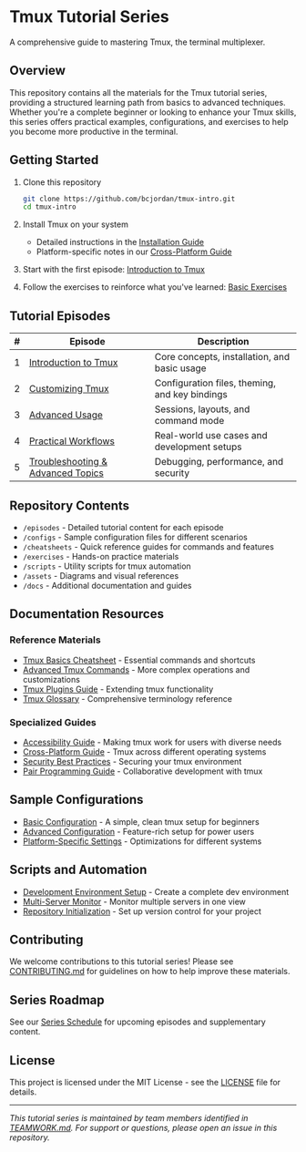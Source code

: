 # Tmux Tutorial Series

A comprehensive guide to mastering Tmux, the terminal multiplexer.

## Overview

This repository contains all the materials for the Tmux tutorial series, providing a structured learning path from basics to advanced techniques. Whether you're a complete beginner or looking to enhance your Tmux skills, this series offers practical examples, configurations, and exercises to help you become more productive in the terminal.

## Getting Started

1. Clone this repository
   ```bash
   git clone https://github.com/bcjordan/tmux-intro.git
   cd tmux-intro
   ```

2. Install Tmux on your system
   - Detailed instructions in the [Installation Guide](INSTALLATION.md)
   - Platform-specific notes in our [Cross-Platform Guide](docs/cross-platform-guide.md)

3. Start with the first episode: [Introduction to Tmux](episodes/01-introduction.md)

4. Follow the exercises to reinforce what you've learned: [Basic Exercises](exercises/01-basics.md)

## Tutorial Episodes

| # | Episode | Description |
|---|---------|-------------|
| 1 | [Introduction to Tmux](episodes/01-introduction.md) | Core concepts, installation, and basic usage |
| 2 | [Customizing Tmux](episodes/02-customization.md) | Configuration files, theming, and key bindings |
| 3 | [Advanced Usage](episodes/03-advanced-usage.md) | Sessions, layouts, and command mode |
| 4 | [Practical Workflows](episodes/04-practical-workflows.md) | Real-world use cases and development setups |
| 5 | [Troubleshooting & Advanced Topics](episodes/05-troubleshooting.md) | Debugging, performance, and security |

## Repository Contents

- `/episodes` - Detailed tutorial content for each episode
- `/configs` - Sample configuration files for different scenarios
- `/cheatsheets` - Quick reference guides for commands and features
- `/exercises` - Hands-on practice materials
- `/scripts` - Utility scripts for tmux automation
- `/assets` - Diagrams and visual references
- `/docs` - Additional documentation and guides

## Documentation Resources

### Reference Materials
- [Tmux Basics Cheatsheet](cheatsheets/tmux-basics.md) - Essential commands and shortcuts
- [Advanced Tmux Commands](cheatsheets/tmux-advanced.md) - More complex operations and customizations
- [Tmux Plugins Guide](cheatsheets/tmux-plugins.md) - Extending tmux functionality
- [Tmux Glossary](docs/tmux-glossary.md) - Comprehensive terminology reference

### Specialized Guides
- [Accessibility Guide](docs/accessibility-guide.md) - Making tmux work for users with diverse needs
- [Cross-Platform Guide](docs/cross-platform-guide.md) - Tmux across different operating systems
- [Security Best Practices](docs/tmux-security.md) - Securing your tmux environment
- [Pair Programming Guide](exercises/pair-programming.md) - Collaborative development with tmux

## Sample Configurations

- [Basic Configuration](configs/basic.tmux.conf) - A simple, clean tmux setup for beginners
- [Advanced Configuration](configs/advanced.tmux.conf) - Feature-rich setup for power users
- [Platform-Specific Settings](docs/cross-platform-guide.md#configuration-detection) - Optimizations for different systems

## Scripts and Automation

- [Development Environment Setup](scripts/dev-environment-setup.sh) - Create a complete dev environment
- [Multi-Server Monitor](scripts/multi-server-monitor.sh) - Monitor multiple servers in one view
- [Repository Initialization](scripts/init-repo.sh) - Set up version control for your project

## Contributing

We welcome contributions to this tutorial series! Please see [CONTRIBUTING.md](CONTRIBUTING.md) for guidelines on how to help improve these materials.

## Series Roadmap

See our [Series Schedule](docs/series-schedule.md) for upcoming episodes and supplementary content.

## License

This project is licensed under the MIT License - see the [LICENSE](LICENSE) file for details.

---

*This tutorial series is maintained by team members identified in [TEAMWORK.md](TEAMWORK.md). For support or questions, please open an issue in this repository.*